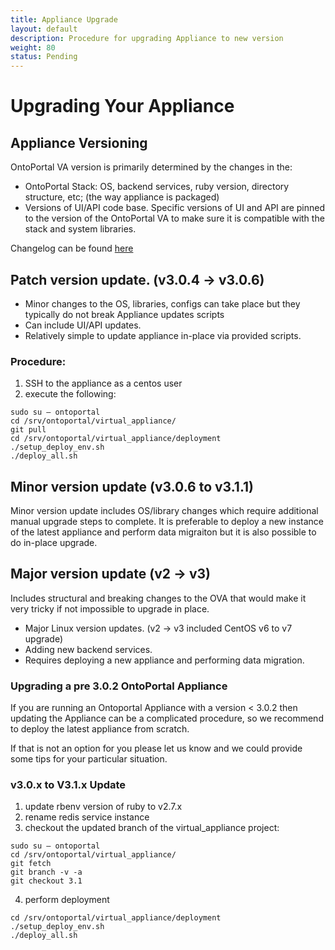 ```yaml
---
title: Appliance Upgrade
layout: default
description: Procedure for upgrading Appliance to new version
weight: 80
status: Pending
---
```

# Upgrading Your Appliance

## Appliance Versioning

OntoPortal VA version is primarily determined by the changes in the:
 - OntoPortal Stack: OS, backend services, ruby version, directory structure, etc; (the way appliance is packaged)
 - Versions of UI/API code base.
Specific versions of UI and API are pinned to the version of the OntoPortal VA to make sure it is compatible with the stack and system libraries.

Changelog can be found [here](https://github.com/ncbo/virtual_appliance/blob/main/CHANGELOG.md)

## Patch version update. (v3.0.4 -> v3.0.6)

  - Minor changes to the OS, libraries, configs can take place but they typically do not break Appliance updates scripts   
  - Can include UI/API updates.  
  - Relatively simple to update appliance in-place via provided scripts. 

### Procedure:
1. SSH to the appliance as a centos user 
2. execute the following:

```
sudo su – ontoportal
cd /srv/ontoportal/virtual_appliance/
git pull
cd /srv/ontoportal/virtual_appliance/deployment
./setup_deploy_env.sh
./deploy_all.sh
```

## Minor version update (v3.0.6 to v3.1.1)

Minor version update includes OS/library changes which require additional manual upgrade steps to complete.  It is preferable to deploy a new instance of the latest appliance and perform data migraiton but it is also possible to do in-place upgrade.

## Major version update (v2 -> v3)

Includes structural and breaking changes to the OVA that would make it very tricky if not impossible to upgrade in place.
 - Major Linux version updates. (v2 -> v3 included CentOS v6 to v7 upgrade)
 - Adding new backend services.
 - Requires deploying a new appliance and performing data migration.


### Upgrading a pre 3.0.2 OntoPortal Appliance

If you are running an Ontoportal Appliance with a version < 3.0.2 
then updating the Appliance can be a complicated procedure, 
so we recommend to deploy the latest appliance from scratch.  

If that is not an option for you please let us know and we could provide some tips
for your particular situation.

### v3.0.x to V3.1.x Update
1. update rbenv version of ruby to v2.7.x
2. rename redis service instance
3. checkout the updated branch of the virtual_appliance project:

```
sudo su – ontoportal
cd /srv/ontoportal/virtual_appliance/
git fetch
git branch -v -a
git checkout 3.1
```
4. perform deployment
```
cd /srv/ontoportal/virtual_appliance/deployment
./setup_deploy_env.sh
./deploy_all.sh
```

